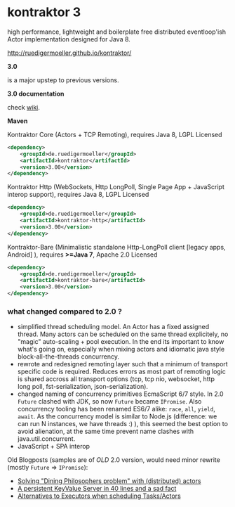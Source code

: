 kontraktor 3
============

high performance, lightweight and boilerplate free distributed eventloop'ish Actor implementation designed for Java 8.

http://ruedigermoeller.github.io/kontraktor/

**3.0**

is a major upstep to previous versions.

**3.0 documentation**

check [wiki](https://github.com/RuedigerMoeller/kontraktor/wiki/Kontraktor-3).

**Maven**

Kontraktor Core (Actors + TCP Remoting), requires Java 8, LGPL Licensed
```xml
<dependency>
    <groupId>de.ruedigermoeller</groupId>
    <artifactId>kontraktor</artifactId>
    <version>3.00</version>
</dependency>
```

Kontraktor Http (WebSockets, Http LongPoll, Single Page App + JavaScript interop support), requires Java 8, LGPL Licensed
```xml
<dependency>
    <groupId>de.ruedigermoeller</groupId>
    <artifactId>kontraktor-http</artifactId>
    <version>3.00</version>
</dependency>
```

Kontraktor-Bare (Minimalistic standalone Http-LongPoll client [legacy apps, Android] ), requires **>=Java 7**, Apache 2.0 Licensed
```xml
<dependency>
    <groupId>de.ruedigermoeller</groupId>
    <artifactId>kontraktor-bare</artifactId>
    <version>3.00</version>
</dependency>
```

### what changed compared to 2.0 ?

* simplified thread scheduling model. An Actor has a fixed assigned thread. Many actors can be scheduled on the same thread explicitely, no "magic" auto-scaling + pool execution. In the end its important to know what's going on, especially when mixing actors and idiomatic java style block-all-the-threads concurrency.
* rewrote and redesigned remoting layer such that a minimum of transport specific code is required. Reduces errors as most part of remoting logic is shared accross all transport options (tcp, tcp nio, websocket, http long poll, fst-serialization, json-serialization).
* changed naming of concurrency primitives EcmaScript 6/7 style. In 2.0 `Future` clashed with JDK, so now `Future` became `IPromise`. Also concurrency tooling has been renamed ES6/7 alike: `race`, `all`, `yield`, `await`. As the concurrency model is similar to Node.js (difference: we can run N instances, we have threads :) ), this seemed the best option to avoid alienation, at the same time prevent name clashes with java.util.concurrent.
* JavaScript + SPA interop

Old Blogposts (samples are of *OLD* 2.0 version, would need minor rewrite (mostly `Future` => `IPromise`):

* [Solving "Dining Philosophers problem" with (distributed) actors](http://java-is-the-new-c.blogspot.de/2014/09/breaking-habit-solving-dining.html)
* [A persistent KeyValue Server in 40 lines and a sad fact](http://java-is-the-new-c.blogspot.de/2014/12/a-persistent-keyvalue-server-in-40.html)
* [Alternatives to Executors when scheduling Tasks/Actors](http://java-is-the-new-c.blogspot.de/2014/10/alternatives-to-executors-when.html)
